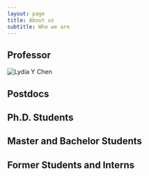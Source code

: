 ```yaml
---
layout: page
title: About us
subtitle: Who we are
---
```


## Professor


![Lydia Y Chen](https://octodex.github.com/images/yaktocat.png)

## Postdocs

## Ph.D. Students

## Master and Bachelor Students

## Former Students and Interns

